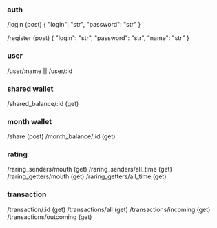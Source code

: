 ### auth
/login (post)
{
	"login": "str",
	"password": "str"
}

/register (post)
{
	"login": "str",
	"password": "str",
	"name": "str"
}

### user 
/user/:name || /user/:id
<!---
для поиска пользователей (во вкладке передать)
можно искать по айди или по имени
-->


### shared wallet
/shared_balance/:id (get)


### month wallet
/share (post)
/month_balance/:id (get)


### rating
/raring_senders/mouth (get)
/raring_senders/all_time (get)
/raring_getters/mouth (get)
/raring_getters/all_time (get)


### transaction
/transaction/:id (get)
/transactions/all (get)
/transactions/incoming (get)
/transactions/outcoming (get)



